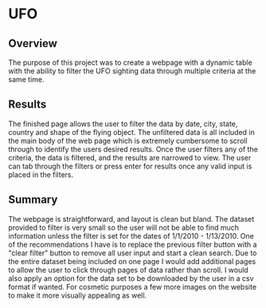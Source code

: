 # UFO
## Overview
The purpose of this project was to create a webpage with a dynamic table with the ability to filter the UFO sighting data through multiple criteria at the same time. 
## Results 
The finished page allows the user to filter the data by date, city, state, country and shape of the flying object. The unfiltered data is all included in the main body of the web page which is extremely cumbersome to scroll through to identify the users desired results. Once the user filters any of the criteria, the data is filtered, and the results are narrowed to view. The user can tab through the filters or press enter for results once any valid input is placed in the filters. 
## Summary 
The webpage is straightforward, and layout is clean but bland. The dataset provided to filter is very small so the user will not be able to find much information unless the filter is set for the dates of 1/1/2010 - 1/13/2010. One of the recommendations I have is to replace the previous filter button with a "clear filter" button to remove all user input and start a clean search. Due to the entire dataset being included on one page I would add additional pages to allow the user to click through pages of data rather than scroll. I would also apply an option for the data set to be downloaded by the user in a csv format if wanted. For cosmetic purposes a few more images on the website to make it more visually appealing as well. 
